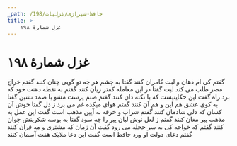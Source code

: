 ```yaml
---
_path: /حافظ-شیرازی/غزلیات/198
title: >-
    غزل شمارهٔ ۱۹۸
---
```

# غزل شمارهٔ ۱۹۸

گفتم کی ام دهان و لبت کامران کنند
گفتا به چشم هر چه تو گویی چنان کنند
گفتم خراج مصر طلب می کند لبت
گفتا در این معامله کمتر زیان کنند
گفتم به نقطه دهنت خود که برد راه
گفت این حکایتیست که با نکته دان کنند
گفتم صنم پرست مشو با صمد نشین
گفتا به کوی عشق هم این و هم آن کنند
گفتم هوای میکده غم می برد ز دل
گفتا خوش آن کسان که دلی شادمان کنند
گفتم شراب و خرقه نه آیین مذهب است
گفت این عمل به مذهب پیر مغان کنند
گفتم ز لعل نوش لبان پیر را چه سود
گفتا به بوسه شکرینش جوان کنند
گفتم که خواجه کی به سر حجله می رود
گفت آن زمان که مشتری و مه قران کنند
گفتم دعای دولت او ورد حافظ است
گفت این دعا ملایک هفت آسمان کنند
